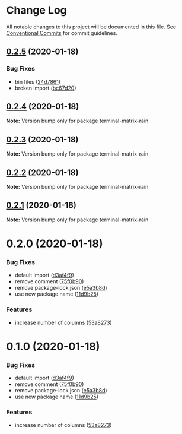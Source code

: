 # Change Log

All notable changes to this project will be documented in this file.
See [Conventional Commits](https://conventionalcommits.org) for commit guidelines.

## [0.2.5](https://github.com/thomasheyenbrock/terminal-printer/compare/v0.2.4...v0.2.5) (2020-01-18)


### Bug Fixes

* bin files ([24d7861](https://github.com/thomasheyenbrock/terminal-printer/commit/24d786150f7b70de24f8fda370f65c451fa78080))
* broken import ([bc67d20](https://github.com/thomasheyenbrock/terminal-printer/commit/bc67d20e5e43a4190e8feec2a343d364d900a224))





## [0.2.4](https://github.com/thomasheyenbrock/terminal-printer/compare/v0.2.1...v0.2.4) (2020-01-18)

**Note:** Version bump only for package terminal-matrix-rain





## [0.2.3](https://github.com/thomasheyenbrock/terminal-printer/compare/v0.2.1...v0.2.3) (2020-01-18)

**Note:** Version bump only for package terminal-matrix-rain





## [0.2.2](https://github.com/thomasheyenbrock/terminal-printer/compare/v0.2.1...v0.2.2) (2020-01-18)

**Note:** Version bump only for package terminal-matrix-rain





## [0.2.1](https://github.com/thomasheyenbrock/terminal-printer/compare/v0.2.0...v0.2.1) (2020-01-18)

**Note:** Version bump only for package terminal-matrix-rain





# 0.2.0 (2020-01-18)


### Bug Fixes

* default import ([d3af4f9](https://github.com/thomasheyenbrock/terminal-printer/commit/d3af4f99ab32d9a94bc1e4eb32b0623c693e0c77))
* remove comment ([75f0b90](https://github.com/thomasheyenbrock/terminal-printer/commit/75f0b90b466114a180b6e14b0ff4e2e8027d421a))
* remove package-lock.json ([e5a3b8d](https://github.com/thomasheyenbrock/terminal-printer/commit/e5a3b8d06cc0c28a753e16eddf5f78281bd4be09))
* use new package name ([11d9b25](https://github.com/thomasheyenbrock/terminal-printer/commit/11d9b2527424968921c2b5d1680bd65ffb831ff3))


### Features

* increase number of columns ([53a8273](https://github.com/thomasheyenbrock/terminal-printer/commit/53a8273890f58f4da82888800755962a0ee46df6))





# 0.1.0 (2020-01-18)


### Bug Fixes

* default import ([d3af4f9](https://github.com/thomasheyenbrock/terminal-printer/commit/d3af4f99ab32d9a94bc1e4eb32b0623c693e0c77))
* remove comment ([75f0b90](https://github.com/thomasheyenbrock/terminal-printer/commit/75f0b90b466114a180b6e14b0ff4e2e8027d421a))
* remove package-lock.json ([e5a3b8d](https://github.com/thomasheyenbrock/terminal-printer/commit/e5a3b8d06cc0c28a753e16eddf5f78281bd4be09))
* use new package name ([11d9b25](https://github.com/thomasheyenbrock/terminal-printer/commit/11d9b2527424968921c2b5d1680bd65ffb831ff3))


### Features

* increase number of columns ([53a8273](https://github.com/thomasheyenbrock/terminal-printer/commit/53a8273890f58f4da82888800755962a0ee46df6))
